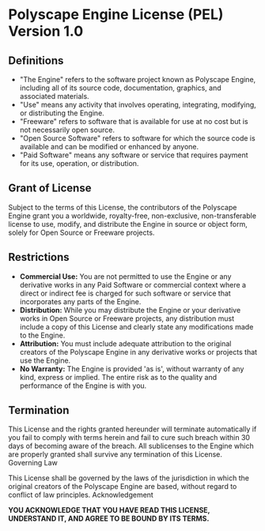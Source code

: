 # Polyscape Engine License (PEL) Version 1.0
## Definitions
- "The Engine" refers to the software project known as Polyscape Engine, including all of its source code, documentation, graphics, and associated materials.
- "Use" means any activity that involves operating, integrating, modifying, or distributing the Engine.
- "Freeware" refers to software that is available for use at no cost but is not necessarily open source.
- "Open Source Software" refers to software for which the source code is available and can be modified or enhanced by anyone.
- "Paid Software" means any software or service that requires payment for its use, operation, or distribution.

## Grant of License

Subject to the terms of this License, the contributors of the Polyscape Engine grant you a worldwide, royalty-free, non-exclusive, non-transferable license to use, modify, and distribute the Engine in source or object form, solely for Open Source or Freeware projects.

## Restrictions

- **Commercial Use:** You are not permitted to use the Engine or any derivative works in any Paid Software or commercial context where a direct or indirect fee is charged for such software or service that incorporates any parts of the Engine.
- **Distribution:** While you may distribute the Engine or your derivative works in Open Source or Freeware projects, any distribution must include a copy of this License and clearly state any modifications made to the Engine.
- **Attribution:** You must include adequate attribution to the original creators of the Polyscape Engine in any derivative works or projects that use the Engine.
- **No Warranty:** The Engine is provided 'as is', without warranty of any kind, express or implied. The entire risk as to the quality and performance of the Engine is with you.

## Termination

This License and the rights granted hereunder will terminate automatically if you fail to comply with terms herein and fail to cure such breach within 30 days of becoming aware of the breach. All sublicenses to the Engine which are properly granted shall survive any termination of this License.
Governing Law

This License shall be governed by the laws of the jurisdiction in which the original creators of the Polyscape Engine are based, without regard to conflict of law principles.
Acknowledgement

**YOU ACKNOWLEDGE THAT YOU HAVE READ THIS LICENSE, UNDERSTAND IT, AND AGREE TO BE BOUND BY ITS TERMS.**
